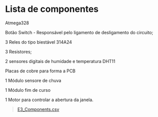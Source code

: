 # Lista de componentes

Atmega328

Botão Switch - Responsável pelo ligamento de desligamento do circuito;

3 Reles do tipo biestável 314A24 

3 Resistores;

2 sensores digitais de humidade e temperatura DHT11

Placas de cobre para forma a PCB

1 Módulo sensore de chuva 

1 Módulo fim de curso 

1 Motor para controlar a abertura da janela. 

> [E3_Components.csv](https://github.com/f741963/ea075-2023.2/files/13540234/E3_Components.csv)

